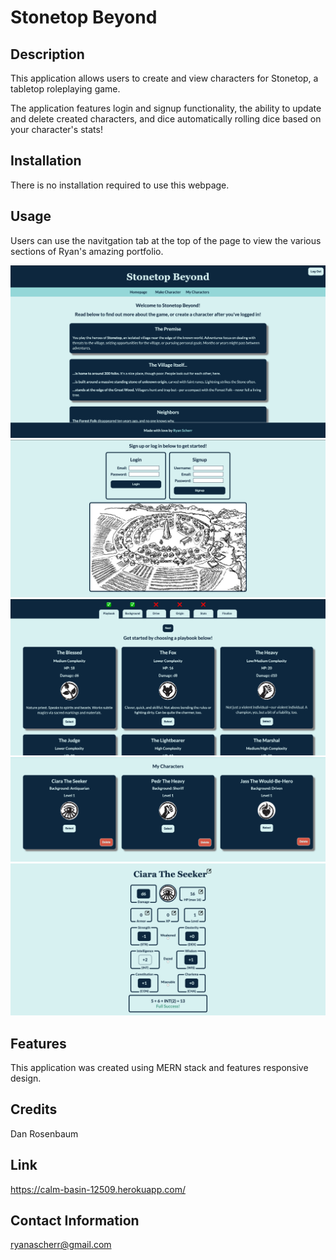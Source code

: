 # Stonetop Beyond

## Description

This application allows users to create and view characters for Stonetop, a tabletop roleplaying game.

The application features login and signup functionality, the ability to update and delete created characters, and dice automatically rolling dice based on your character's stats!

## Installation

There is no installation required to use this webpage.

## Usage

Users can use the navitgation tab at the top of the page to view the various sections of Ryan's amazing portfolio.

![Stonetop Beyond](client/public/img/stonetop-1.png)
![Stonetop Beyond](client/public/img/stonetop-2.png)
![Stonetop Beyond](client/public/img/stonetop-3.png)
![Stonetop Beyond](client/public/img/stonetop-4.png)
![Stonetop Beyond](client/public/img/stonetop-5.png)

## Features

This application was created using MERN stack and features responsive design.

## Credits

Dan Rosenbaum

## Link

https://calm-basin-12509.herokuapp.com/

## Contact Information

ryanascherr@gmail.com
